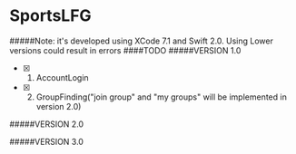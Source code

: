 # SportsLFG
#####Note: it's developed using XCode 7.1 and Swift 2.0. Using Lower versions could result in errors
####TODO
#####VERSION 1.0

- [x] 1.  AccountLogin
- [x] 2.  GroupFinding("join group" and "my groups" will be implemented in version 2.0)


#####VERSION 2.0

#####VERSION 3.0
